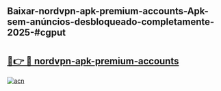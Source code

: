 ## Baixar-nordvpn-apk-premium-accounts-Apk-sem-anúncios-desbloqueado-completamente-2025-#cgput

# <h2><a href="https://ainizakaria.my?title=nordvpn-apk-premium-accounts&ref=20M">🔗👉 🔴 nordvpn-apk-premium-accounts</a></h2>

[![acn](https://github.com/user-attachments/assets/0f9c940e-d8b0-45ae-aac7-cd30a18b3e1c)](https://ainizakaria.my?title=nordvpn-apk-premium-accounts&ref=20M)

